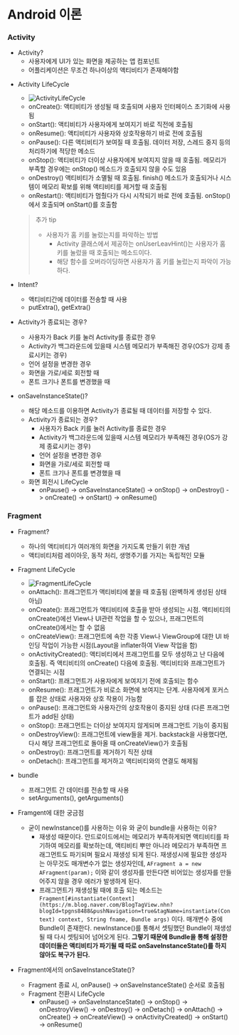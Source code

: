 # Android 이론

### Activity

- Activity?
  - 사용자에게 UI가 있는 화면을 제공하는 앱 컴포넌트
  - 어플리케이션은 무조건 하나이상의 액티비티가 존재해야함

* Activity LifeCycle

  * ![ActivityLifeCycle](/Users/txxbro/workspace/AndroidTheory/image/ActivityLifeCycle.png)
  * onCreate(): 액티비티가 생성될 때 호출되며 사용자 인터페이스 초기화에 사용됨
  * onStart(): 액티비티가 사용자에게 보여지기 바로 직전에 호출됨
  * onResume(): 액티비티가 사용자와 상호작용하기 바로 전에 호출됨
  * onPause(): 다른 액티비티가 보여질 때 호출됨. 데이터 저장, 스레드 중지 등의 처리하기에 적당한 메소드
  * onStop(): 액티비티가 더이상 사용자에게 보여지지 않을 때 호출됨. 메모리가 부족할 경우에는 onStop() 메소드가 호출되지 않을 수도 있음
  * onDestroy() 액티비티가 소멸될 때 호출됨. finish() 메소드가 호출되거나 시스템이 메모리 확보를 위해 액티비티를 제거할 때 호출됨
  * onRestart(): 액티비티가 멈췄다가 다시 시작되기 바로 전에 호출됨. onStop() 에서 호출되며 onStart()를 호출함

  > 추가 tip
  >
  > - 사용자가 홈 키를 눌렀는지를 파악하는 방법
  >   - Activity 클래스에서 제공하는 onUserLeavHint()는 사용자가 홈 키를 눌렀을 때 호출되는 메소드이다.
  >   - 해당 함수를 오버라이딩하면 사용자가 홈 키를 눌렀는지 파악이 가능하다.

* Intent?

  * 액티비티간에 데이터를 전송할 때 사용
  * putExtra(), getExtra()

* Activity가 종료되는 경우?

  * 사용자가 Back 키를 눌러 Activity를 종료한 경우
  * Activity가 백그라운드에 있을때 시스템 메모리가 부족해진 경우(OS가 강제 종료시키는 경우)
  * 언어 설정을 변경한 경우
  * 화면을 가로/세로 회전할 때
  * 폰트 크기나 폰트를 변경했을 때

* onSaveInstanceState()?

  * 해당 메소드를 이용하면 Activity가 종료될 때 데이터를 저장할 수 있다.
  * Activity가 종료되는 경우?
    * 사용자가 Back 키를 눌러 Activity를 종료한 경우
    * Activity가 백그라운드에 있을때 시스템 메모리가 부족해진 경우(OS가 강제 종료시키는 경우)
    * 언어 설정을 변경한 경우
    * 화면을 가로/세로 회전할 때
    * 폰트 크기나 폰트를 변경했을 때
  * 화면 회전시 LifeCycle
    * onPause() -> onSaveInstanceState() -> onStop() -> onDestroy() -> onCreate() -> onStart() -> onResume()

### Fragment

- Fragment?
  - 하나의 액티비티가 여러개의 화면을 가지도록 만들기 위한 개념
  - 액티비티처럼 레이아웃, 동작 처리, 생명주기를 가지는 독립적인 모듈

- Fragment LifeCycle
  - ![FragmentLifeCycle](/Users/txxbro/workspace/AndroidTheory/image/FragmentLifeCycle.png)
  - onAttach(): 프래그먼트가 액티비티에 붙을 때 호출됨 (완벽하게 생성된 상태 아님)
  - onCreate(): 프래그먼트가 액티비티에 호출을 받아 생성되는 시점. 액티비티의 onCreate()에선 View나 UI관련 작업을 할 수 있으나, 프래그먼트의 onCreate()에서는 할 수 없음
  - onCreateView(): 프래그먼트에 속한 각종 View나 ViewGroup에 대한 UI 바인딩 작업이 가능한 시점(Layout을 inflater하여 View 작업을 함)
  - onActivityCreated(): 액티비티에서 프래그먼트를 모두 생성하고 난 다음에 호출됨. 즉 액티비티의 onCreate() 다음에 호출됨. 액티비티와 프래그먼트가 연결되는 시점
  - onStart(): 프래그먼트가 사용자에게 보여지기 전에 호출되는 함수
  - onResume(): 프래그먼트가 비로소 화면에 보여지는 단계. 사용자에게 포커스를 잡은 상태로 사용자와 상호 작용이 가능함
  - onPause(): 프래그먼트와 사용자간의 상호작용이 중지된 상태 (다른 프래그먼트가 add된 상태)
  - onStop(): 프래그먼트는 더이상 보여지지 않게되며 프래그먼트 기능이 중지됨
  - onDestroyView(): 프래그먼트에 view들을 제거. backstack을 사용했다면, 다시 해당 프래그먼트로 돌아올 때 onCreateView()가 호출됨
  - onDestroy(): 프래그먼트를 제거하기 직전 상태
  - onDetach(): 프래그먼트를 제거하고 액티비티와의 연결도 해제됨
- bundle
  - 프래그먼트 간 데이터를 전송할 때 사용
  - setArguments(), getArguments()
- Framgent에 대한 궁금점
  - 굳이 newInstance()를 사용하는 이유 와 굳이 bundle을 사용하는 이유?
    - 재생성 때문이다. 안드로이드에서는 메모리가 부족하게되면 액티비티를 파기하여 메모리를 확보하는데, 액티비티 뿌만 아니라 메모리가 부족하면 프래그먼트도 파기되며 필요시 재생성 되게 된다. 재생성시에 필요한 생성자는 아무것도 매개변수가 없는 생성자인데, `AFragment a = new AFragment(param);` 이와 같이 생성자를 만든다면 비어있는 생성자를 만들어주지 않을 경우 에러가 발생하게 된다.
    - 프래그먼트가 재생성될 때에 호출 되는 메소드는  `Fragment[#instantiate(Context](https://m.blog.naver.com/BlogTagView.nhn?blogId=tpgns8488&pushNavigation=true&tagName=instantiate(Context) context, String fname, Bundle args)` 이다. 매개변수 중에 Bundle이 존재한다. newInstance()를 통해서 셋팅했던 Bundle이 재생성될 때 다시 셋팅되어 넘어오게 된다. **그렇기 때문에 Bundle을 통해 설정한 데이터들은 액티비티가 파기될 때 따로 onSaveInstanceState()를 하지 않아도 복구가 된다.**
- Fragment에서의 onSaveInstanceState()?
  - Fragment 종료 시, onPause() -> onSaveInstanceState() 순서로 호출됨
  - Fragment 전환시 LifeCycle
    - onPause() -> onSaveInstanceState() -> onStop() -> onDestroyView() -> onDestroy() -> onDetach() -> onAttach() -> onCreate() -> onCreateView() -> onActivityCreated() -> onStart() -> onResume()